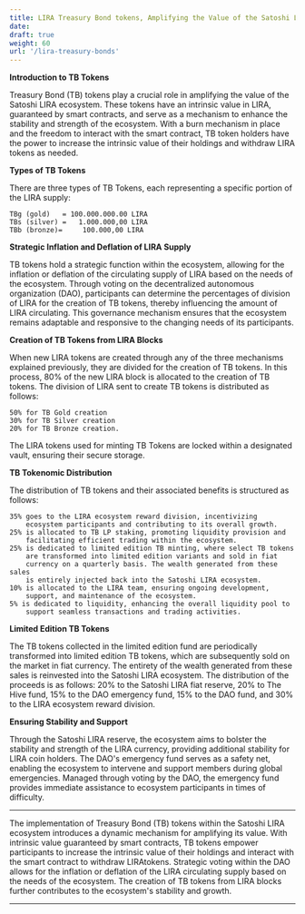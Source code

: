 ```yaml
---
title: LIRA Treasury Bond tokens, Amplifying the Value of the Satoshi LIRA Ecosystem
date:
draft: true
weight: 60
url: '/lira-treasury-bonds'
---
```


**Introduction to TB Tokens**

Treasury Bond (TB) tokens play a crucial role in amplifying the value
of the Satoshi LIRA ecosystem. These tokens have an intrinsic value in
LIRA, guaranteed by smart contracts, and serve as a mechanism to
enhance the stability and strength of the ecosystem. With a burn
mechanism in place and the freedom to interact with the smart
contract, TB token holders have the power to increase the intrinsic
value of their holdings and withdraw LIRA tokens as needed.

**Types of TB Tokens**

There are three types of TB Tokens, each
representing a specific portion of the LIRA supply:

    TBg (gold)   = 100.000.000.00 LIRA
    TBs (silver) =   1.000.000,00 LIRA
    TBb (bronze)=     100.000,00 LIRA

**Strategic Inflation and Deflation of LIRA Supply**

TB tokens hold a strategic function within the ecosystem, allowing for
the inflation or deflation of the circulating supply of LIRA based on
the needs of the ecosystem. Through voting on the decentralized
autonomous organization (DAO), participants can determine the
percentages of division of LIRA for the creation of TB tokens, thereby
influencing the amount of LIRA circulating. This governance mechanism
ensures that the ecosystem remains adaptable and responsive to the
changing needs of its participants.

**Creation of TB Tokens from LIRA Blocks**

When new LIRA tokens are created through any of the three mechanisms
explained previously, they are divided for the creation of TB tokens.
In this process, 80% of the new LIRA block is allocated to the
creation of TB tokens. 
The division of LIRA sent to create TB tokens is distributed as follows:

    50% for TB Gold creation
    30% for TB Silver creation
    20% for TB Bronze creation.

The LIRA tokens used for minting TB Tokens are locked within a
designated vault, ensuring their secure storage.

**TB Tokenomic Distribution**

The distribution of TB tokens and their associated benefits is
structured as follows:

    35% goes to the LIRA ecosystem reward division, incentivizing
        ecosystem participants and contributing to its overall growth.
    25% is allocated to TB LP staking, promoting liquidity provision and
        facilitating efficient trading within the ecosystem.
    25% is dedicated to limited edition TB minting, where select TB tokens
        are transformed into limited edition variants and sold in fiat
        currency on a quarterly basis. The wealth generated from these sales
        is entirely injected back into the Satoshi LIRA ecosystem.
    10% is allocated to the LIRA team, ensuring ongoing development,
        support, and maintenance of the ecosystem.
    5% is dedicated to liquidity, enhancing the overall liquidity pool to
        support seamless transactions and trading activities.

**Limited Edition TB Tokens**

The TB tokens collected in the limited edition fund are periodically
transformed into limited edition TB tokens, which are subsequently
sold on the market in fiat currency. The entirety of the wealth
generated from these sales is reinvested into the Satoshi LIRA
ecosystem. The distribution of the proceeds is as follows: 20% to the
Satoshi LIRA fiat reserve, 20% to The Hive fund, 15% to the DAO
emergency fund, 15% to the DAO fund, and 30% to the LIRA ecosystem
reward division.

**Ensuring Stability and Support**

Through the Satoshi LIRA reserve, the ecosystem aims to bolster the
stability and strength of the LIRA currency, providing additional
stability for LIRA coin holders. The DAO's emergency fund serves as a
safety net, enabling the ecosystem to intervene and support members
during global emergencies. Managed through voting by the DAO, the
emergency fund provides immediate assistance to ecosystem participants
in times of difficulty.


---

The implementation of Treasury Bond (TB) tokens within the Satoshi
LIRA ecosystem introduces a dynamic mechanism for amplifying its
value. With intrinsic value guaranteed by smart contracts, TB tokens
empower participants to increase the intrinsic value of their holdings
and interact with the smart contract to withdraw LIRAtokens. Strategic
voting within the DAO allows for the inflation or deflation of the
LIRA circulating supply based on the needs of the ecosystem. The
creation of TB tokens from LIRA blocks further contributes to the
ecosystem's stability and growth.

---